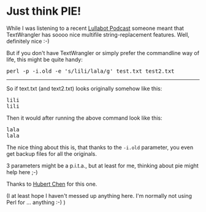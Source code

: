 # Just think PIE!

While I was listening to a recent [Lullabot Podcast](http://www.lullabot.com/audiocast/drupal_podcast_no_31_drupal_development_tools) someone meant that TextWrangler has soooo nice multifile string-replacement features. Well, definitely nice :-)

But if you don't have TextWrangler or simply prefer the commandline way of life, this might be quite handy:

<pre class="code bash">perl -p -i.old -e 's/lili/lala/g' test.txt test2.txt</pre>



-------------------------------



So if text.txt (and text2.txt) looks originally somehow like this:

<pre>lili
lili</pre>

Then it would after running the above command look like this:

<pre>lala
lala</pre>

The nice thing about this is, that thanks to the `-i.old` parameter, you even get backup files for all the originals.

3 parameters might be a p.i.t.a., but at least for me, thinking about pie might help here ;-)

Thanks to [Hubert Chen](http://programming.newsforge.com/article.pl?sid=06/03/08/1456241&amp;from=rss) for this one.

(I at least hope I haven't messed up anything here. I'm normally not using Perl for ... anything :-) )